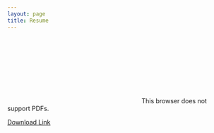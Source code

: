 ```yaml
---
layout: page
title: Resume
---
```


<object data="https://github.com/bgentry91/bgentry91.github.io/blob/master/docs/Gentry_Resume.pdf" type="application/pdf" width="700px" height="700px">
    <embed src="https://github.com/bgentry91/bgentry91.github.io/blob/master/docs/Gentry_Resume.pdf">
        This browser does not support PDFs.
    </embed>
</object>

[Download Link](docs/Gentry_Resume.pdf)